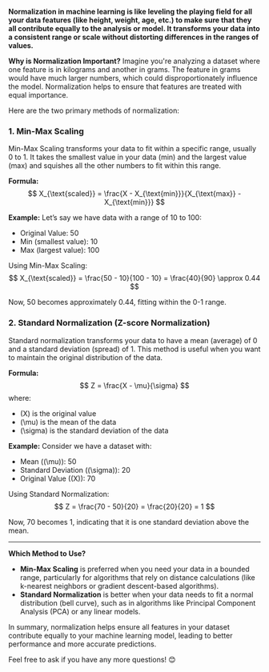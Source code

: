 **Normalization in machine learning is like leveling the playing field for all your data features (like height, weight, age, etc.) to make sure that they all contribute equally to the analysis or model. It transforms your data into a consistent range or scale without distorting differences in the ranges of values.**

**Why is Normalization Important?**
Imagine you're analyzing a dataset where one feature is in kilograms and another in grams. The feature in grams would have much larger numbers, which could disproportionately influence the model. Normalization helps to ensure that features are treated with equal importance.

Here are the two primary methods of normalization:

### 1. Min-Max Scaling
Min-Max Scaling transforms your data to fit within a specific range, usually 0 to 1. It takes the smallest value in your data (min) and the largest value (max) and squishes all the other numbers to fit within this range.

**Formula:**
$$
X_{\text{scaled}} = \frac{X - X_{\text{min}}}{X_{\text{max}} - X_{\text{min}}}
$$

**Example:**
Let’s say we have data with a range of 10 to 100:
- Original Value: 50
- Min (smallest value): 10
- Max (largest value): 100

Using Min-Max Scaling:
$$
X_{\text{scaled}} = \frac{50 - 10}{100 - 10} = \frac{40}{90} \approx 0.44
$$

Now, 50 becomes approximately 0.44, fitting within the 0-1 range.

### 2. Standard Normalization (Z-score Normalization)
Standard normalization transforms your data to have a mean (average) of 0 and a standard deviation (spread) of 1. This method is useful when you want to maintain the original distribution of the data.

**Formula:**
$$
Z = \frac{X - \mu}{\sigma}
$$
where:
- \(X\) is the original value
- \(\mu\) is the mean of the data
- \(\sigma\) is the standard deviation of the data

**Example:**
Consider we have a dataset with:
- Mean (\(\mu\)): 50
- Standard Deviation (\(\sigma\)): 20
- Original Value (\(X\)): 70

Using Standard Normalization:
$$
Z = \frac{70 - 50}{20} = \frac{20}{20} = 1
$$

Now, 70 becomes 1, indicating that it is one standard deviation above the mean.

---

**Which Method to Use?**
- **Min-Max Scaling** is preferred when you need your data in a bounded range, particularly for algorithms that rely on distance calculations (like k-nearest neighbors or gradient descent-based algorithms).
- **Standard Normalization** is better when your data needs to fit a normal distribution (bell curve), such as in algorithms like Principal Component Analysis (PCA) or any linear models.

In summary, normalization helps ensure all features in your dataset contribute equally to your machine learning model, leading to better performance and more accurate predictions.

Feel free to ask if you have any more questions! 😊
